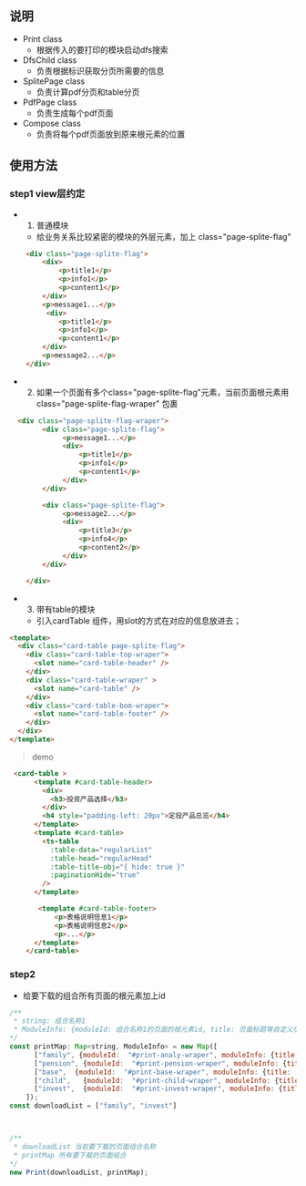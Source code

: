 ## 说明
- Print class
    - 根据传入的要打印的模块启动dfs搜索
- DfsChild class
    - 负责根据标识获取分页所需要的信息
- SplitePage class
    - 负责计算pdf分页和table分页
- PdfPage class
    - 负责生成每个pdf页面
- Compose class
    - 负责将每个pdf页面放到原来根元素的位置
## 使用方法
### step1 view层约定
- 1. 普通模块
    - 给业务关系比较紧密的模块的外层元素，加上 class="page-splite-flag"

~~~html
    <div class="page-splite-flag">
        <div>
            <p>title1</p>
            <p>info1</p>
            <p>content1</p>
        </div>
        <p>message1...</p>
         <div>
            <p>title1</p>
            <p>info1</p>
            <p>content1</p>
        </div>
        <p>message2...</p>
    </div>
~~~
- 2. 如果一个页面有多个class="page-splite-flag"元素，当前页面根元素用class="page-splite-flag-wraper" 包裹
~~~html
  <div class="page-splite-flag-wraper">
        <div class="page-splite-flag">
             <p>message1...</p>
             <div>
                 <p>title1</p>
                 <p>info1</p>
                 <p>content1</p>
             </div>
        </div>

        <div class="page-splite-flag">
             <p>message2...</p>
             <div>
                 <p>title3</p>
                 <p>info4</p>
                 <p>content2</p>
             </div>
        </div>

    </div>

~~~
- 3. 带有table的模块
    - 引入cardTable 组件，用slot的方式在对应的信息放进去；
~~~html
<template>
  <div class="card-table page-splite-flag">
    <div class="card-table-top-wraper">
      <slot name="card-table-header" />
    </div>
    <div class="card-table-wraper" >
      <slot name="card-table" />
    </div>
    <div class="card-table-bom-wraper">
      <slot name="card-table-footer" />
    </div>
  </div>
</template>
~~~
> demo
~~~html
 <card-table >
      <template #card-table-header>
        <div>
          <h3>投资产品选择</h3>
        </div>
        <h4 style="padding-left: 20px">定投产品总览</h4>
      </template>
      <template #card-table>
        <ts-table
          :table-data="regularList"
          :table-head="regularHead"
          :table-title-obj="{ hide: true }"
          :paginationHide="true"
        />
      </template>

       <template #card-table-footer>
           <p>表格说明信息1</p>
           <p>表格说明信息2</p>
           <p>...</p>
      </template>
    </card-table>
~~~
### step2
- 给要下载的组合所有页面的根元素加上id
~~~javascript
/**
 * string: 组合名称1
 * ModuleInfo: {moduleId: 组合名称1的页面的根元素id, title: 页面标题等自定义信息}
*/
const printMap: Map<string, ModuleInfo> = new Map([
      ["family", {moduleId:  "#print-analy-wraper", moduleInfo: {title: '财富体检'}}],
      ["pension", {moduleId:  "#print-pension-wraper", moduleInfo: {title: '养老规划'}}],
      ["base",  {moduleId:  "#print-base-wraper", moduleInfo: {title: '家庭保障'}} ],
      ["child",   {moduleId:  "#print-child-wraper", moduleInfo: {title: '子女教育'}}  ],
      ["invest",  {moduleId:  "#print-invest-wraper", moduleInfo: {title: '投资规划'}}  ],
    ]);
const downloadList = ["family", "invest"]



/**
 * downloadList 当前要下载的页面组合名称
 * printMap 所有要下载的页面组合
*/
new Print(downloadList, printMap);
~~~


